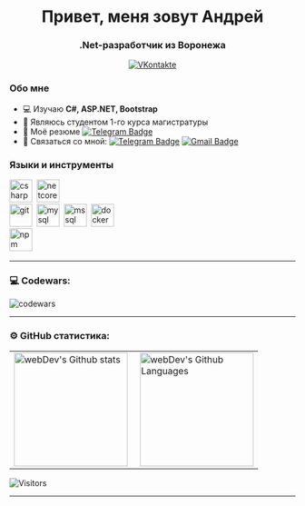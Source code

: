 <div id="header" align="center">
    <h1>Привет, меня зовут Андрей </h1>
    <h3>.Net-разработчик из Воронежа</h3>
</div>

<div id="socials" align="center">
  <a href="https://vk.com/andrey_tsukanov">
    <img src="https://img.shields.io/badge/VKontakte-blue?style=for-the-badge&logo=vk&logoColor=white" alt="VKontakte"/>
  </a>
</div>

### Обо мне

- 💻 Изучаю **C#, ASP.NET, Bootstrap**
- 📖 Являюсь студентом 1-го курса магистратуры
- 📑 Моё резюме [![Telegram Badge](https://img.shields.io/badge/-hh.ru-darkred?style=flat&&logoColor=white)](https://voronezh.hh.ru/resume/5d50e9edff0c583c8d0039ed1f796856336244)
- 📧 Связаться со мной: [![Telegram Badge](https://img.shields.io/badge/-Andrey_Tsukanov-blue?style=flat&logo=Telegram&logoColor=white)](https://t.me/sharpflexer) [![Gmail Badge](https://img.shields.io/badge/-tsukanov.official@gmail.com-red?style=flat&logo=Gmail&logoColor=white)](mailto:tsukanov.official@gmail.com)

### Языки и инструменты

<img src="https://cdn.jsdelivr.net/gh/devicons/devicon/icons/csharp/csharp-original.svg" title="csharp" width="40" height="40"/>&nbsp;
<img src="https://cdn.jsdelivr.net/gh/devicons/devicon/icons/dotnetcore/dotnetcore-original.svg" title="netcore" width="40" height="40">&nbsp;                        
<img src="https://cdn.jsdelivr.net/gh/devicons/devicon/icons/git/git-original.svg" title="git" width="40" height="40"/>&nbsp;
<img src="https://cdn.jsdelivr.net/gh/devicons/devicon/icons/mysql/mysql-original.svg" title="mysql" width="40" height="40"/>&nbsp;
<img src="https://cdn.jsdelivr.net/gh/devicons/devicon/icons/microsoftsqlserver/microsoftsqlserver-plain-wordmark.svg" title="mssql" width="40" height="40"/>&nbsp;
<img src="https://cdn.jsdelivr.net/gh/devicons/devicon/icons/docker/docker-original.svg" title="docker" width="40" height="40"/>&nbsp;  
<img src="https://cdn.jsdelivr.net/gh/devicons/devicon/icons/npm/npm-original-wordmark.svg" title="npm" width="40" height="40"/>&nbsp;

---

### 💻 Codewars:

![codewars](https://www.codewars.com/users/sharpflexer/badges/large)

---

### ⚙️ GitHub статистика:

<table>
  <tr>
    <td>
      <img height="200px" align="left" src="https://github-readme-stats.vercel.app/api?username=sharpflexer&theme=vision-friendly-dark" alt="webDev's Github stats" />
    </td>
    <td>
      <img height="200px" align="right" alt="webDev's Github Languages" src="https://github-readme-stats-sigma-five.vercel.app/api/top-langs/?username=sharpflexer&theme=vision-friendly-dark" />
    </td>
  </tr>
</table>

![Visitors](https://api.visitorbadge.io/api/visitors?path=sharpflexer&countColor=%23263759)

---

